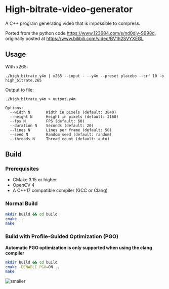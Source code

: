 # High-bitrate-video-generator
A C++ program generating video that is impossible to compress.

Ported from the python code https://www.123684.com/s/nd0djv-S998d, originally posted at https://www.bilibili.com/video/BV1h2SVYXEGL

## Usage


With x265:
```
./high_bitrate_y4m | x265 --input - --y4m --preset placebo --crf 10 -o high_bitrate.265
```

Output to file:
```
./high_bitrate_y4m > output.y4m    
```

```
Options:
  --width N       Width in pixels (default: 3840)
  --height N      Height in pixels (default: 2160)
  --fps N         FPS (default: 60)
  --duration N    Seconds (default: 20)
  --lines N       Lines per frame (default: 50)
  --seed N        Random seed (default: random)
  --threads N     Thread count (default: auto)
```

## Build

### Prerequisites
- CMake 3.15 or higher
- OpenCV 4
- A C++17 compatible compiler (GCC or Clang)

### Normal Build
```bash
mkdir build && cd build
cmake ..
make
```

### Build with Profile-Guided Optimization (PGO)

**Automatic PGO optimization is only supported when using the clang compiler**

```bash
mkdir build && cd build
cmake -DENABLE_PGO=ON ..
make
```

![smaller](https://github.com/user-attachments/assets/59815017-4d68-4be4-9363-7a164fe80817)
